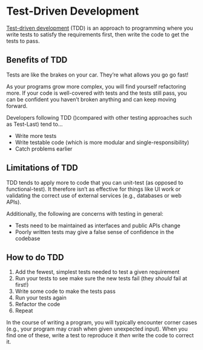 # Test-Driven Development

[Test-driven development](https://en.wikipedia.org/wiki/Test-driven_development) (TDD) is an approach to programming where you write tests to satisfy the requirements first, then write the code to get the tests to pass.

## Benefits of TDD

Tests are like the brakes on your car. They’re what allows you go go fast!

As your programs grow more complex, you will find yourself refactoring more. If your code is well-covered with tests and the tests still pass, you can be confident you haven’t broken anything and can keep moving forward.

Developers following TDD ()compared with other testing approaches such as Test-Last) tend to…

- Write more tests
- Write testable code (which is more modular and single-responsibility)
- Catch problems earlier

## Limitations of TDD

TDD tends to apply more to code that you can unit-test (as opposed to functional-test). It therefore isn’t as effective for things like UI work or validating the correct use of external services (e.g., databases or web APIs).

Additionally, the following are concerns with testing in general:

- Tests need to be maintained as interfaces and public APIs change
- Poorly written tests may give a false sense of confidence in the codebase

## How to do TDD

1. Add the fewest, simplest tests needed to test a given requirement
1. Run your tests to see make sure the new tests fail (they _should_ fail at first!)
1. Write some code to make the tests pass
1. Run your tests again
1. Refactor the code
1. Repeat

In the course of writing a program, you will typically encounter corner cases (e.g., your program may crash when given unexpected input). When you find one of these, write a test to reproduce it _then_ write the code to correct it.
